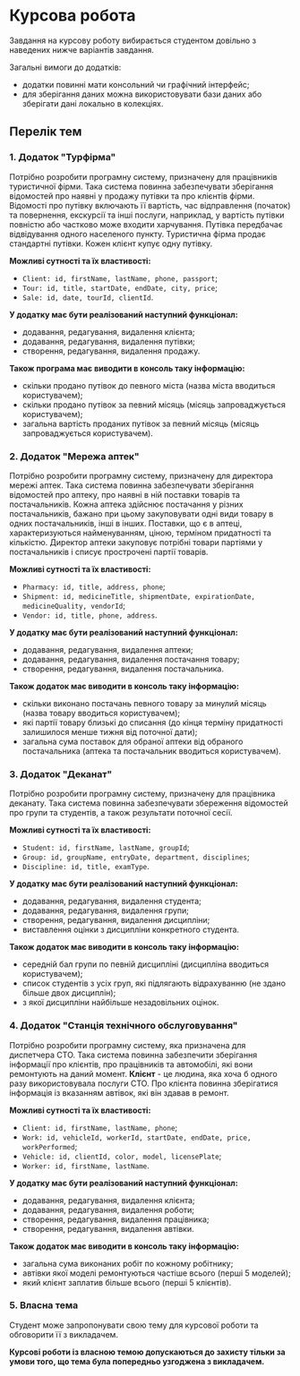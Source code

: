 # Курсова робота

Завдання на курсову роботу вибирається студентом довільно з наведених нижче варіантів завдання.

Загальні вимоги до додатків:

- додатки повинні мати консольний чи графічний інтерфейс;
- для зберігання даних можна використовувати бази даних або зберігати дані локально в колекціях.

## Перелік тем

### 1. Додаток "Турфірма"

Потрібно розробити програмну систему, призначену для працівників туристичної фірми. Така система повинна забезпечувати зберігання відомостей про наявні у продажу путівки та про клієнтів фірми. Відомості про путівку включають її вартість, час відправлення (початок) та повернення, екскурсії та інші послуги, наприклад, у вартість путівки повністю або частково може входити харчування. Путівка передбачає відвідування одного населеного пункту. Туристична фірма продає стандартні путівки. Кожен клієнт купує одну путівку.

**Можливі сутності та їх властивості:**

- `Client: id, firstName, lastName, phone, passport`;
- `Tour: id, title, startDate, endDate, city, price`;
- `Sale: id, date, tourId, clientId`.

**У додатку має бути реалізований наступний функціонал:**

- додавання, редагування, видалення клієнта;
- додавання, редагування, видалення путівки;
- створення, редагування, видалення продажу.

**Також програма має виводити в консоль таку інформацію:**

- скільки продано путівок до певного міста (назва міста вводиться користувачем);
- скільки продано путівок за певний місяць (місяць запроваджується користувачем);
- загальна вартість проданих путівок за певний місяць (місяць запроваджується користувачем).

### 2. Додаток "Мережа аптек"

Потрібно розробити програмну систему, призначену для директора мережі аптек. Така система повинна забезпечувати зберігання відомостей про аптеку, про наявні в ній поставки товарів та постачальників. Кожна аптека здійснює постачання у різних постачальників, бажано при цьому закуповувати одні види товару в одних постачальників, інші в інших.
Поставки, що є в аптеці, характеризуються найменуванням, ціною, терміном придатності та кількістю. Директор аптеки закуповує потрібні товари партіями у постачальників і списує прострочені партії товарів.

**Можливі сутності та їх властивості:**

- `Pharmacy: id, title, address, phone`;
- `Shipment: id, medicineTitle, shipmentDate, expirationDate, medicineQuality, vendorId`;
- `Vendor: id, title, phone, address`.

**У додатку має бути реалізований наступний функціонал:**

- додавання, редагування, видалення аптеки;
- додавання, редагування, видалення постачання товару;
- створення, редагування, видалення постачальника.

**Також додаток має виводити в консоль таку інформацію:**

- скільки виконано постачань певного товару за минулий місяць (назва товару вводиться користувачем);
- які партії товару близькі до списання (до кінця терміну придатності залишилося менше тижня від поточної дати);
- загальна сума поставок для обраної аптеки від обраного постачальника (аптека та постачальник вводиться користувачем).

### 3. Додаток "Деканат"

Потрібно розробити програмну систему, призначену для працівника деканату. Така система повинна забезпечувати збереження відомостей про групи та студентів, а також результати поточної сесії.

**Можливі сутності та їх властивості:**

- `Student: id, firstName, lastName, groupId`;
- `Group: id, groupName, entryDate, department, disciplines`;
- `Discipline: id, title, examType`.

**У додатку має бути реалізований наступний функціонал:**

- додавання, редагування, видалення студента;
- додавання, редагування, видалення групи;
- створення, редагування, видалення дисципліни;
- виставлення оцінки з дисципліни конкретного студента.

**Також додаток має виводити в консоль таку інформацію:**

- середній бал групи по певній дисципліні (дисципліна вводиться користувачем);
- список студентів з усіх груп, які підлягають відрахуванню (не здано більше двох дисциплін);
- з якої дисципліни найбільше незадовільних оцінок.

### 4. Додаток "Станція технічного обслуговування"

Потрібно розробити програмну систему, яка призначена для диспетчера СТО. Така система повинна забезпечити зберігання інформації про клієнтів, про працівників та автомобілі, які вони ремонтують на даний момент. **Клієнт** - це людина, яка хоча б одного разу використовувала послуги СТО. Про клієнта повинна зберігатися інформація із вказанням автівок, які він здавав в ремонт.

**Можливі сутності та їх властивості:**

- `Client: id, firstName, lastName, phone`;
- `Work: id, vehicleId, workerId, startDate, endDate, price, workPerformed`;
- `Vehicle: id, clientId, color, model, licensePlate`;
- `Worker: id, firstName, lastName`.

**У додатку має бути реалізований наступний функціонал:**

- додавання, редагування, видалення клієнта;
- додавання, редагування, видалення роботи;
- створення, редагування, видалення працівника;
- створення, редагування, видалення автівки.

**Також додаток має виводити в консоль таку інформацію:**

- загальна сума виконаних робіт по кожному робітнику;
- автівки якої моделі ремонтуються частіше всього (перші 5 моделей);
- який клієнт заплатив більше всього (перші 5 клієнтів).

### 5. Власна тема

Студент може запропонувати свою тему для курсової роботи та обговорити її з викладачем.

**Курсові роботи із власною темою допускаються до захисту тільки за умови того, що тема була попередньо узгоджена з викладачем.**
